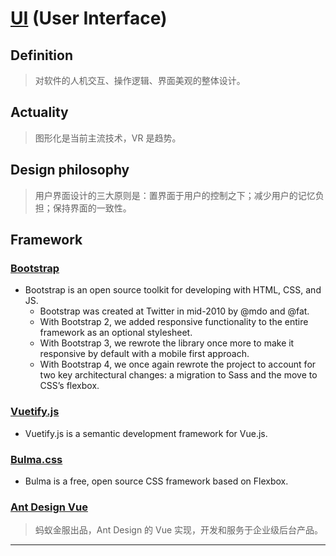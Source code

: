 # [UI] (User Interface)

## Definition

>对软件的人机交互、操作逻辑、界面美观的整体设计。

## Actuality

>图形化是当前主流技术，VR 是趋势。

## Design philosophy

>用户界面设计的三大原则是：置界面于用户的控制之下；减少用户的记忆负担；保持界面的一致性。

## Framework

### [Bootstrap]

- Bootstrap is an open source toolkit for developing with HTML, CSS, and JS.
  - Bootstrap was created at Twitter in mid-2010 by @mdo and @fat.
  - With Bootstrap 2, we added responsive functionality to the entire framework as an optional stylesheet.
  - With Bootstrap 3, we rewrote the library once more to make it responsive by default with a mobile first approach.
  - With Bootstrap 4, we once again rewrote the project to account for two key architectural changes: a migration to Sass and the move to CSS’s flexbox.

### [Vuetify.js]

- Vuetify.js is a semantic development framework for Vue.js.

### [Bulma.css]

- Bulma is a free, open source CSS framework based on Flexbox.

### [Ant Design Vue]

>蚂蚁金服出品，Ant Design 的 Vue 实现，开发和服务于企业级后台产品。

---

[UI]:https://baike.baidu.com/item/%E7%94%A8%E6%88%B7%E7%95%8C%E9%9D%A2/6582461?fromtitle=UI&fromid=393851

[Bootstrap]:https://getbootstrap.com/

[Vuetify.js]:https://vuetifyjs.com/zh-Hans/

[Bulma.css]:https://bulma.io/

[Ant Design Vue]:https://vue.ant.design/docs/vue/introduce/